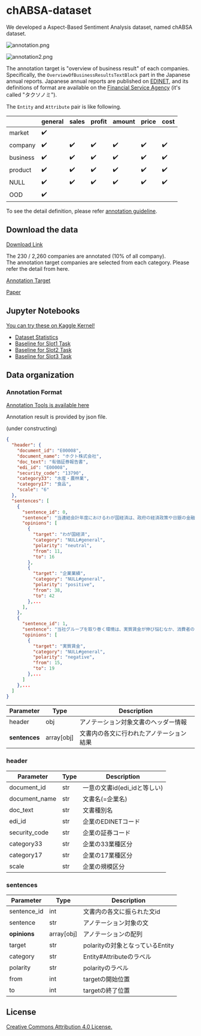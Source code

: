 # chABSA-dataset

We developed a Aspect-Based Sentiment Analysis dataset, named chABSA dataset. 

![annotation.png](./doc/annotation.png)

![annotation2.png](./doc/annotation2.png)

The annotation target is "overview of business result" of each companies. Specifically, the `OverviewOfBusinessResultsTextBlock` part in the Japanese annual reports. Japanese annual reports are published on [EDINET](http://disclosure.edinet-fsa.go.jp/), and its definitions of format are available on the [Financial Service Agency](http://www.fsa.go.jp/search/index.html) (it's called "タクソノミ").

 The `Entity` and `Attribute` pair is like following.

 |          | general            | sales              | profit             | amount             | price           | cost               |
|----------|--------------------|--------------------|--------------------|--------------------|--------------------|--------------------|
| market   | :heavy_check_mark: |                    |                    |                    |                    |                    |
| company  | :heavy_check_mark: | :heavy_check_mark: | :heavy_check_mark: | :heavy_check_mark: | :heavy_check_mark: | :heavy_check_mark: |
| business | :heavy_check_mark: | :heavy_check_mark: | :heavy_check_mark: | :heavy_check_mark: | :heavy_check_mark: | :heavy_check_mark: |
| product  | :heavy_check_mark: | :heavy_check_mark: | :heavy_check_mark: | :heavy_check_mark: | :heavy_check_mark: | :heavy_check_mark: |
| NULL     | :heavy_check_mark: | :heavy_check_mark: | :heavy_check_mark: | :heavy_check_mark: | :heavy_check_mark: | :heavy_check_mark: |
| OOD      | :heavy_check_mark: |                    |                    |                    |                    |                    |

To see the detail definition, please refer [annotation guideline](https://github.com/chakki-works/chABSA-dataset/tree/master/annotation/doc).

## Download the data

[Download Link](https://s3-ap-northeast-1.amazonaws.com/dev.tech-sketch.jp/chakki/public/chABSA-dataset.zip)

The 230 / 2,260 companies are annotated (10% of all company).  
The annotation target companies are selected from each category. Please refer the detail from here.

[Annotation Target](https://docs.google.com/spreadsheets/d/1i1y1Z5TwnKBOJ8fFLZ0D3p6dAG1zxYBRbUXumn0q10M/edit#gid=0)

[Paper](https://github.com/chakki-works/chABSA-dataset/blob/master/doc/chabsa-aspect-based.pdf)


## Jupyter Notebooks

[You can try these on Kaggle Kernel!](https://www.kaggle.com/takahirokubo0/chabsa)

* [Dataset Statistics](https://github.com/chakki-works/chABSA-dataset/blob/master/notebooks/Dataset%20Statistics.ipynb)
* [Baseline for Slot1 Task](https://github.com/chakki-works/chABSA-dataset/blob/master/notebooks/Baseline%20for%20Slot1.ipynb)
* [Baseline for Slot2 Task](https://github.com/chakki-works/chABSA-dataset/blob/master/notebooks/Baseline%20for%20Slot2.ipynb)
* [Baseline for Slot3 Task](https://github.com/chakki-works/chABSA-dataset/blob/master/notebooks/Baseline%20for%20Slot3.ipynb)

## Data organization

### Annotation Format

[Annotation Tools is available here](https://github.com/chakki-works/chABSA-dataset/tree/master/annotation)

Annotation result is provided by json file.

(under constructing)

```json
{
  "header": {
    "document_id": "E00008",
    "document_name": "ホクト株式会社",
    "doc_text": "有価証券報告書",
    "edi_id": "E00008",
    "security_code": "13790",
    "category33": "水産・農林業",
    "category17": "食品",
    "scale": "6"
  },
  "sentences": [
    {
      "sentence_id": 0,
      "sentence": "当連結会計年度におけるわが国経済は、政府の経済政策や日銀の金融緩和策により、企業業績、雇用・所得環境は改善し...",
      "opinions": [
        {
          "target": "わが国経済",
          "category": "NULL#general",
          "polarity": "neutral",
          "from": 11,
          "to": 16
        },
        {
          "target": "企業業績",
          "category": "NULL#general",
          "polarity": "positive",
          "from": 38,
          "to": 42
        },...
      ],
    },
    {
      "sentence_id": 1,
      "sentence": "当社グループを取り巻く環境は、実質賃金が伸び悩むなか、消費者の皆様の...",
      "opinions": [
        {
          "target": "実質賃金",
          "category": "NULL#general",
          "polarity": "negative",
          "from": 15,
          "to": 19
        },...
      ]
    },...
  ]
}
```

| Parameter     | Type | Description                  |
|---------------|------|------------------------------|
| header   | obj  | アノテーション対象文書のヘッダー情報 |
| **sentences** | array[obj]  | 文書内の各文に行われたアノテーション結果 |

### header

| Parameter     | Type | Description                  |
|---------------|------|------------------------------|
| document_id   | str  | 一意の文書id(edi_idと等しい) |
| document_name | str  | 文書名(=企業名)              |
| doc_text      | str  | 文書種別名                   |
| edi_id        | str  | 企業のEDINETコード           |
| security_code | str  | 企業の証券コード             |
| category33    | str  | 企業の33業種区分             |
| category17    | str  | 企業の17業種区分             |
| scale         | str  | 企業の規模区分               |

### sentences

| Parameter   | Type       | Description                      |
|-------------|------------|----------------------------------|
| sentence_id | int        | 文書内の各文に振られた文id       |
| sentence    | str        | アノテーション対象の文           |
| **opinions**    | array[obj] | アノテーションの配列             |
| target      | str        | polarityの対象となっているEntity |
| category    | str        | Entity#Attributeのラベル         |
| polarity    | str        | polarityのラベル                 |
| from        | int        | targetの開始位置                 |
| to          | int        | targetの終了位置                 |

## License

[Creative Commons Attribution 4.0 License.](https://creativecommons.org/licenses/by/4.0/legalcode)
